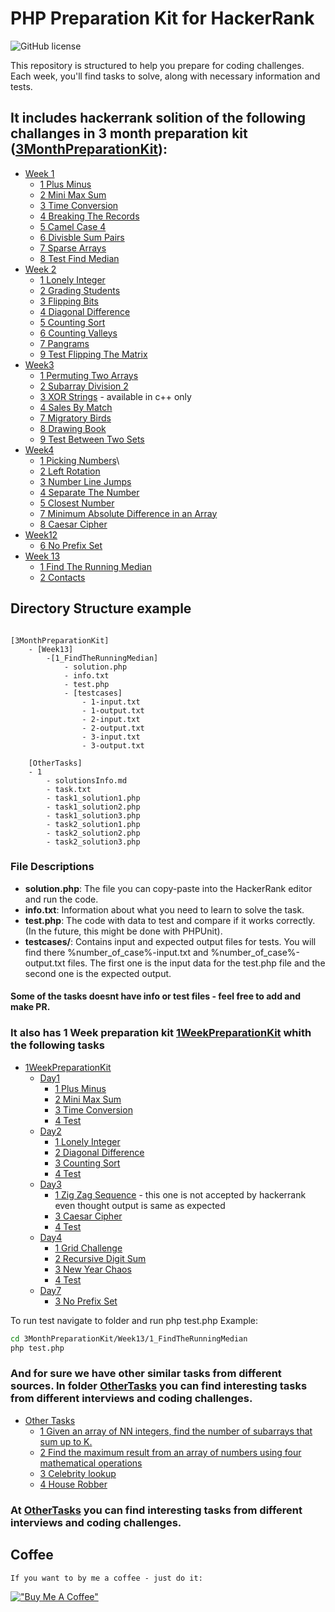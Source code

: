 
# PHP Preparation Kit for HackerRank

![GitHub license](https://img.shields.io/github/license/swayoleg/hackerrankPHP)

This repository is structured to help you prepare for coding challenges. Each week, you'll find tasks to solve, along with necessary information and tests.

## It includes hackerrank solition of the following challanges in 3 month preparation kit ([3MonthPreparationKit](3MonthPreparationKit)):

- [Week 1](Week1)
    - [1 Plus Minus](3MonthPreparationKit%2FWeek1%2F1_PlusMinus)
    - [2 Mini Max Sum](3MonthPreparationKit%2FWeek1%2F2_MiniMaxSum)
    - [3 Time Conversion](3MonthPreparationKit%2FWeek1%2F3_TimeConversion)
    - [4 Breaking The Records](3MonthPreparationKit%2FWeek1%2F4_BreakingTheRecords)
    - [5 Camel Case 4](3MonthPreparationKit%2FWeek1%2F5_CamelCase4)
    - [6 Divisble Sum Pairs](3MonthPreparationKit%2FWeek1%2F6_DivisbleSumPairs)
    - [7 Sparse Arrays](3MonthPreparationKit%2FWeek1%2F7_SparseArrays)
    - [8 Test Find Median](3MonthPreparationKit%2FWeek1%2F8_TestFindMedian)
- [Week 2](3MonthPreparationKit%2FWeek2)
  - [1 Lonely Integer](3MonthPreparationKit%2FWeek2%2F1_LonelyInteger)
  - [2 Grading Students](3MonthPreparationKit%2FWeek2%2F2_GradingStudents)
  - [3 Flipping Bits](3MonthPreparationKit%2FWeek2%2F3_FlippingBits)
  - [4 Diagonal Difference](3MonthPreparationKit%2FWeek2%2F4_DiagonalDifference)
  - [5 Counting Sort](3MonthPreparationKit%2FWeek2%2F5_CountingSort)
  - [6 Counting Valleys](3MonthPreparationKit%2FWeek2%2F6_CountingValleys)
  - [7 Pangrams](3MonthPreparationKit%2FWeek2%2F7_Pangrams)
  - [9 Test Flipping The Matrix](3MonthPreparationKit%2FWeek2%2F9_TestFlippingTheMatrix)
- [Week3](3MonthPreparationKit%2FWeek3)
   - [1 Permuting Two Arrays](3MonthPreparationKit%2FWeek3%2F1_PermutingTwoArrays)
   - [2 Subarray Division 2](3MonthPreparationKit%2FWeek3%2F2_SubarrayDivision2)
   - [3 XOR Strings](3MonthPreparationKit%2FWeek3%2F3_XORStrings) - available in c++ only
   - [4 Sales By Match](3MonthPreparationKit%2FWeek3%2F4_SalesByMatch)
   - [7 Migratory Birds](3MonthPreparationKit%2FWeek3%2F7_MigratoryBirds)
   - [8 Drawing Book](3MonthPreparationKit%2FWeek3%2F8_DrawingBook)
   - [9 Test Between Two Sets](3MonthPreparationKit%2FWeek3%2F9_TestBetweenTwoSets)
-  [Week4](3MonthPreparationKit%2FWeek4)
   - [1 Picking Numbers](3MonthPreparationKit%2FWeek4%2F1_PickingNumbers)\
   - [2 Left Rotation](3MonthPreparationKit%2FWeek4%2F2_LeftRotation)
   - [3 Number Line Jumps](3MonthPreparationKit%2FWeek4%2F3_NumberLineJumps)
   - [4 Separate The Number](3MonthPreparationKit%2FWeek4%2F4_SeparateTheNumber)
   - [5 Closest Number](3MonthPreparationKit%2FWeek4%2F5_ClosestNumber)
   - [7 Minimum Absolute Difference in an Array](3MonthPreparationKit%2FWeek4%2F7_MinimumAbsoluteDifferenceinanArray)
   - [8 Caesar Cipher](3MonthPreparationKit%2FWeek4%2F8_CaesarCipher)
- [Week12](3MonthPreparationKit%2FWeek12)
  - [6 No Prefix Set](3MonthPreparationKit%2FWeek12%2F6_NoPrefixSet)
- [Week 13](3MonthPreparationKit%2FWeek13)
  - [1 Find The Running Median](3MonthPreparationKit%2FWeek13%2F1_FindTheRunningMedian)
  - [2 Contacts](3MonthPreparationKit%2FWeek13%2F2_Contacts)

## Directory Structure example
```

[3MonthPreparationKit]
    - [Week13]
        -[1_FindTheRunningMedian]
            - solution.php
            - info.txt
            - test.php
            - [testcases]
                - 1-input.txt
                - 1-output.txt
                - 2-input.txt
                - 2-output.txt
                - 3-input.txt
                - 3-output.txt
        
    [OtherTasks]
    - 1
        - solutionsInfo.md
        - task.txt
        - task1_solution1.php
        - task1_solution2.php
        - task1_solution3.php
        - task2_solution1.php
        - task2_solution2.php
        - task2_solution3.php
```

### File Descriptions

- **solution.php**: The file you can copy-paste into the HackerRank editor and run the code.
- **info.txt**: Information about what you need to learn to solve the task.
- **test.php**: The code with data to test and compare if it works correctly. (In the future, this might be done with PHPUnit).
- **testcases/**: Contains input and expected output files for tests. You will find there %number_of_case%-input.txt and %number_of_case%-output.txt files. The first one is the input data for the test.php file and the second one is the expected output.


#### Some of the tasks doesnt have info or test files - feel free to add and make PR.


### It also has 1 Week preparation kit [1WeekPreparationKit](1WeekPreparationKit) whith the following tasks

- [1WeekPreparationKit](1WeekPreparationKit)
  - [Day1](1WeekPreparationKit%2FDay1)
    - [1 Plus Minus](1WeekPreparationKit%2FDay1%2F1_PlusMinus)
    - [2 Mini Max Sum](1WeekPreparationKit%2FDay1%2F2_MiniMaxSum)
    - [3 Time Conversion](1WeekPreparationKit%2FDay1%2F3_TimeConversion)
    - [4 Test](1WeekPreparationKit%2FDay1%2F4_Test)
  - [Day2](1WeekPreparationKit%2FDay2)
    - [1 Lonely Integer](1WeekPreparationKit%2FDay2%2F1_LonelyInteger)
    - [2 Diagonal Difference](1WeekPreparationKit%2FDay2%2F2_DiagonalDifference)
    - [3 Counting Sort](1WeekPreparationKit%2FDay2%2F3_CountingSort)
    - [4 Test](1WeekPreparationKit%2FDay2%2F4_Test)
  - [Day3](1WeekPreparationKit%2FDay3)
    - [1 Zig Zag Sequence](1WeekPreparationKit%2FDay3%2F1_ZigZagSequence) - this one is not accepted by hackerrank even thought output is same as expected
    - [3 Caesar Cipher](1WeekPreparationKit%2FDay3%2F3_CaesarCipher)
    - [4 Test](1WeekPreparationKit%2FDay3%2F4_Test)
  - [Day4](1WeekPreparationKit%2FDay4)
     - [1 Grid Challenge](1WeekPreparationKit%2FDay4%2F1_GridChallenge) 
     - [2 Recursive Digit Sum](1WeekPreparationKit%2FDay4%2F2_RecursiveDigitSum)
     - [3 New Year Chaos](1WeekPreparationKit%2FDay4%2F3_NewYearChaos)
     - [4 Test](1WeekPreparationKit%2FDay4%2F4_Test)
  - [Day7](1WeekPreparationKit%2FDay7)
    -  [3 No Prefix Set](1WeekPreparationKit%2FDay7%2F3_NoPrefixSet)

To run test navigate to folder and run php test.php
Example:
```bash
cd 3MonthPreparationKit/Week13/1_FindTheRunningMedian
php test.php
```


### And for sure we have other similar tasks from different sources. In folder [OtherTasks](OtherTasks) you can find interesting tasks from different interviews and coding challenges.

- [Other Tasks](OtherTasks)
    - [1 Given an array of NN integers, find the number of subarrays that sum up to K.](OtherTasks%2F1)
    - [2 Find the maximum result from an array of numbers using four mathematical operations](OtherTasks%2F2)
    - [3 Celebrity lookup](OtherTasks%2F3)
    - [4 House Robber](OtherTasks%2F4)
### At [OtherTasks](OtherTasks) you can find interesting tasks from different interviews and coding challenges.
## Coffee

    If you want to by me a coffee - just do it:

[!["Buy Me A Coffee"](https://www.buymeacoffee.com/assets/img/custom_images/orange_img.png)](https://www.buymeacoffee.com/swayoleg)

